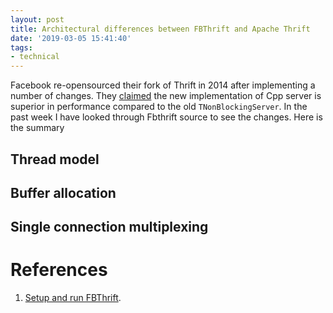 ```yaml
---
layout: post
title: Architectural differences between FBThrift and Apache Thrift
date: '2019-03-05 15:41:40'
tags:
- technical
---
```


Facebook re-opensourced their fork of Thrift in 2014 after implementing a number of changes. They [claimed](https://code.fb.com/open-source/under-the-hood-building-and-open-sourcing-fbthrift/) the new implementation of Cpp server is superior in performance compared to the old `TNonBlockingServer`. In the past week I have looked through Fbthrift source to see the changes. Here is the summary

## Thread model

## Buffer allocation

## Single connection multiplexing

# References

1. [Setup and run FBThrift](/2019/01/17/fbthrift-for-cpp-service.html).
